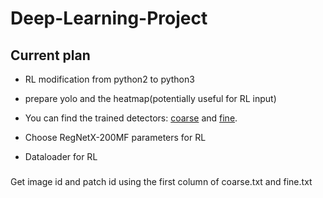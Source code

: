 # Deep-Learning-Project

## Current plan

- RL modification from python2 to python3
- prepare yolo and the heatmap(potentially useful for RL input)
- You can find the trained detectors: [coarse](https://1drv.ms/u/s!AveWDyBAPlGWg7BAA1oJnvywOB_WBw?e=bDqar5) and [fine](https://1drv.ms/u/s!AveWDyBAPlGWg7BBYau3uR2qHUAlOQ?e=hIkykF).

- Choose RegNetX-200MF parameters for RL
- Dataloader for RL

### 
Get image id and patch id using the first column of coarse.txt and fine.txt
